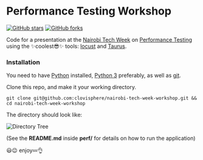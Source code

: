 # Performance Testing Workshop

[![GitHub stars](https://img.shields.io/github/stars/clovisphere/nairobi-tech-week-workshop.svg?logo=appveyor&style=for-the-badge)](https://github.com/clovisphere/nairobi-tech-week-workshop/stargazers) 
[![GitHub forks](https://img.shields.io/github/forks/clovisphere/nairobi-tech-week-workshop.svg?logo=appveyor&style=for-the-badge)](https://github.com/clovisphere/nairobi-tech-week-workshop/network)

Code for a presentation at the [Nairobi Tech Week](https://nairobitechweek.com/) on [Performance Testing](https://www.wikiwand.com/en/Software_performance_testing) using the :sparkles:coolest:sunglasses::sparkles: tools: [locust](https://locust.io/) and [Taurus](https://gettaurus.org/).

### Installation
You need to have [Python](https://www.python.org/) installed, [Python 3](https://www.python.org/downloads/) preferably, as well as [git](https://git-scm.com/).

Clone this repo, and make it your working directory.

```
git clone git@github.com:clovisphere/nairobi-tech-week-workshop.git && cd nairobi-tech-week-workshop
```

The directory should look like:

![Directory Tree](img/directory.png)

(See the **README.md** inside **perf/** for details on how to run the application)

:smiley::wink: enjoy:zzz::ok_hand:
